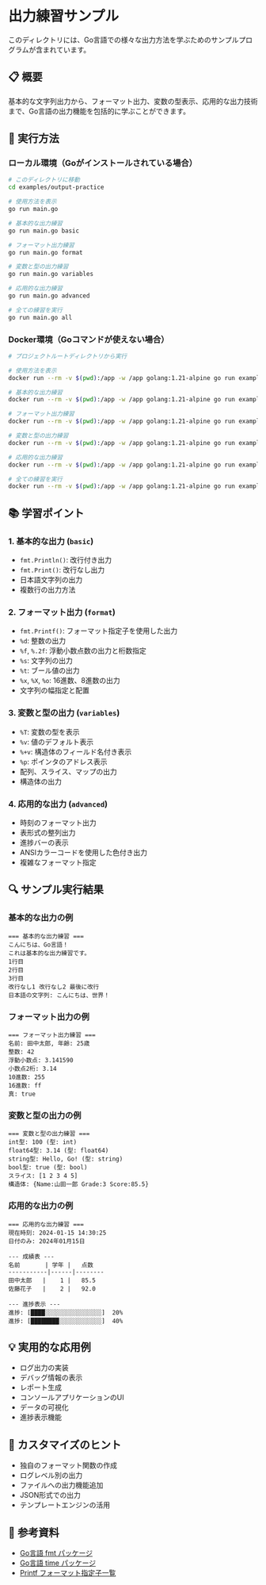 # 出力練習サンプル

このディレクトリには、Go言語での様々な出力方法を学ぶためのサンプルプログラムが含まれています。

## 📋 概要

基本的な文字列出力から、フォーマット出力、変数の型表示、応用的な出力技術まで、Go言語の出力機能を包括的に学ぶことができます。

## 🚀 実行方法

### ローカル環境（Goがインストールされている場合）

```bash
# このディレクトリに移動
cd examples/output-practice

# 使用方法を表示
go run main.go

# 基本的な出力練習
go run main.go basic

# フォーマット出力練習
go run main.go format

# 変数と型の出力練習
go run main.go variables

# 応用的な出力練習
go run main.go advanced

# 全ての練習を実行
go run main.go all
```

### Docker環境（Goコマンドが使えない場合）

```bash
# プロジェクトルートディレクトリから実行

# 使用方法を表示
docker run --rm -v $(pwd):/app -w /app golang:1.21-alpine go run examples/output-practice/main.go

# 基本的な出力練習
docker run --rm -v $(pwd):/app -w /app golang:1.21-alpine go run examples/output-practice/main.go basic

# フォーマット出力練習
docker run --rm -v $(pwd):/app -w /app golang:1.21-alpine go run examples/output-practice/main.go format

# 変数と型の出力練習
docker run --rm -v $(pwd):/app -w /app golang:1.21-alpine go run examples/output-practice/main.go variables

# 応用的な出力練習
docker run --rm -v $(pwd):/app -w /app golang:1.21-alpine go run examples/output-practice/main.go advanced

# 全ての練習を実行
docker run --rm -v $(pwd):/app -w /app golang:1.21-alpine go run examples/output-practice/main.go all
```

## 📚 学習ポイント

### 1. 基本的な出力 (`basic`)
- `fmt.Println()`: 改行付き出力
- `fmt.Print()`: 改行なし出力
- 日本語文字列の出力
- 複数行の出力方法

### 2. フォーマット出力 (`format`)
- `fmt.Printf()`: フォーマット指定子を使用した出力
- `%d`: 整数の出力
- `%f`, `%.2f`: 浮動小数点数の出力と桁数指定
- `%s`: 文字列の出力
- `%t`: ブール値の出力
- `%x`, `%X`, `%o`: 16進数、8進数の出力
- 文字列の幅指定と配置

### 3. 変数と型の出力 (`variables`)
- `%T`: 変数の型を表示
- `%v`: 値のデフォルト表示
- `%+v`: 構造体のフィールド名付き表示
- `%p`: ポインタのアドレス表示
- 配列、スライス、マップの出力
- 構造体の出力

### 4. 応用的な出力 (`advanced`)
- 時刻のフォーマット出力
- 表形式の整列出力
- 進捗バーの表示
- ANSIカラーコードを使用した色付き出力
- 複雑なフォーマット指定

## 🔍 サンプル実行結果

### 基本的な出力の例
```
=== 基本的な出力練習 ===
こんにちは、Go言語！
これは基本的な出力練習です。
1行目
2行目
3行目
改行なし1 改行なし2 最後に改行
日本語の文字列: こんにちは、世界！
```

### フォーマット出力の例
```
=== フォーマット出力練習 ===
名前: 田中太郎, 年齢: 25歳
整数: 42
浮動小数点: 3.141590
小数点2桁: 3.14
10進数: 255
16進数: ff
真: true
```

### 変数と型の出力の例
```
=== 変数と型の出力練習 ===
int型: 100 (型: int)
float64型: 3.14 (型: float64)
string型: Hello, Go! (型: string)
bool型: true (型: bool)
スライス: [1 2 3 4 5]
構造体: {Name:山田一郎 Grade:3 Score:85.5}
```

### 応用的な出力の例
```
=== 応用的な出力練習 ===
現在時刻: 2024-01-15 14:30:25
日付のみ: 2024年01月15日

--- 成績表 ---
名前       | 学年 |   点数
-----------|------|--------
田中太郎   |    1 |   85.5
佐藤花子   |    2 |   92.0

--- 進捗表示 ---
進捗: [████░░░░░░░░░░░░░░░░]  20%
進捗: [████████░░░░░░░░░░░░]  40%
```

## 💡 実用的な応用例

- ログ出力の実装
- デバッグ情報の表示
- レポート生成
- コンソールアプリケーションのUI
- データの可視化
- 進捗表示機能

## 🔧 カスタマイズのヒント

- 独自のフォーマット関数の作成
- ログレベル別の出力
- ファイルへの出力機能追加
- JSON形式での出力
- テンプレートエンジンの活用

## 📖 参考資料

- [Go言語 fmt パッケージ](https://pkg.go.dev/fmt)
- [Go言語 time パッケージ](https://pkg.go.dev/time)
- [Printf フォーマット指定子一覧](https://pkg.go.dev/fmt#hdr-Printing)
